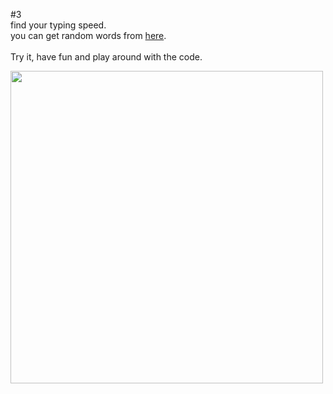 #3
<br/>
find your typing speed.<br/>
you can get random words from [here](https://randomwordgenerator.com/).
<br/><br/>
Try it, have fun and play around with the code.<br/>


<img src="https://user-images.githubusercontent.com/57795657/72222069-7f315880-3569-11ea-8a3d-38e9326fdad8.png" width="500" height = "500">
